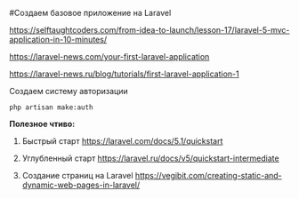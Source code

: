 #Создаем базовое приложение на Laravel


https://selftaughtcoders.com/from-idea-to-launch/lesson-17/laravel-5-mvc-application-in-10-minutes/

https://laravel-news.com/your-first-laravel-application

https://laravel-news.ru/blog/tutorials/first-laravel-application-1

Создаем систему авторизации
```
php artisan make:auth
```

**Полезное чтиво:**

1. Быстрый старт
https://laravel.com/docs/5.1/quickstart

2. Углубленный старт
https://laravel.ru/docs/v5/quickstart-intermediate

3. Создание страниц на Laravel
https://vegibit.com/creating-static-and-dynamic-web-pages-in-laravel/